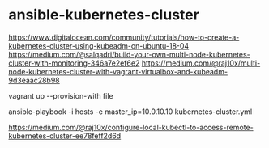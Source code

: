 # ansible-kubernetes-cluster

https://www.digitalocean.com/community/tutorials/how-to-create-a-kubernetes-cluster-using-kubeadm-on-ubuntu-18-04
https://medium.com/@salqadri/build-your-own-multi-node-kubernetes-cluster-with-monitoring-346a7e2ef6e2
https://medium.com/@raj10x/multi-node-kubernetes-cluster-with-vagrant-virtualbox-and-kubeadm-9d3eaac28b98

vagrant up --provision-with file

ansible-playbook -i hosts -e master_ip=10.0.10.10 kubernetes-cluster.yml


https://medium.com/@raj10x/configure-local-kubectl-to-access-remote-kubernetes-cluster-ee78feff2d6d